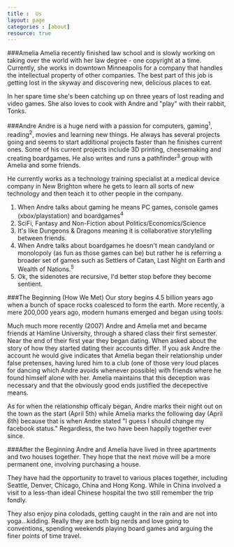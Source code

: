 ```yaml
---
title :  Us
layout: page
categories : [about]
resource: true
---
```


###Amelia
Amelia recently finished law school and is slowly working on taking over the world with her law degree - one copyright at a time. Currently, she works in downtown Minneapolis for a company that handles the intellectual property of other companies. The best part of this job is getting lost in the skyway and discovering new, delicious places to eat. 

In her spare time she's been catching up on three years of lost reading and video games. She also loves to cook with Andre and "play" with their rabbit, Tonks. 

###Andre
Andre is a huge nerd with a passion for computers, gaming<sup>1</sup>, reading<sup>2</sup>, movies and learning new things. He always has several projects going and seems to start additional projects faster than he finishes current ones. Some of his current projects include 3D printing, cheesemaking and creating boardgames. He also writes and runs a pathfinder<sup>3</sup> group with Amelia and some friends.

He currently works as a technology training specialist at a medical device company in New Brighton where he gets to learn all sorts of new technology and then teach it to other people in the company.

1. When Andre talks about gaming he means PC games, console games (xbox/playstation) and boardgames<sup>4</sup>
2. SciFi, Fantasy and Non-Fiction about Politics/Economics/Science
3. It's like Dungeons & Dragons meaning it is collaborative storytelling between friends. 
4. When Andre talks about boardgames he doesn't mean candyland or monolopoly (as fun as those games can be) but rather he is referring a broader set of games such as Settlers of Catan, Last Night on Earth and Wealth of Nations.<sup>5</sup>
5. Ok, the sidenotes are recursive, I'd better stop before they become sentient.

###The Beginning (How We Met)
Our story begins 4.5 billion years ago when a bunch of space rocks coalesced to form the earth.  More recently, a mere 200,000 years ago, modern humans emerged and began using tools. 

Much much more recently (2007) Andre and Amelia met and became friends at Hamline University, through a shared class their first semester. Near the end of their first year they began dating. When asked about the story of how they started dating their accounts differ. If you ask Andre the account he would give indicates that Amelia began their relationship under false pretenses, having lured him to a club (one of those very loud places for dancing which Andre avoids whenever possible) with friends where he found himself alone with her. Amelia maintains that this deception was necessary and that the obviously good ends justified the decepective means. 

 As for when the relationship officaly began, Andre marks their night out on the town as the start (April 5th) while Amelia marks the following day (April 6th) because that is when Andre stated "I guess I should change my facebook status." Regardless, the two have been happily together ever since. 
 
###After the Beginning 
Andre and Amelia have lived in three apartments and two houses together. They hope that the next move will be a more permanent one, involving purchasing a house. 
 
They have had the opportunity to travel to various places together, including Seattle, Denver, Chicago, China and Hong Kong. While in China involved a visit to a less-than ideal Chinese hospital the two still remember the trip fondly. 
 
They also enjoy pina colodads, getting caught in the rain and are not into yoga...kidding. Really they are both big nerds and love going to conventions, spending weekends playing board games and arguing the finer points of time travel. 
